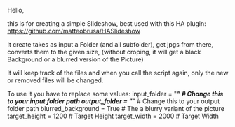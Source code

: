 Hello,

 this is for creating a simple Slideshow, best used with this HA plugin: https://github.com/matteobrusa/HASlideshow

 It create takes as input a Folder (and all subfolder), get jpgs from there, converts them to the given size, (without croping, it will get a black Background or a blurred version of the Picture)

It will keep track of the files and when you call the script again, only the new or removed files will be changed.

 To use it you have to replace some values:
    input_folder = "***"  # Change this to your input folder path
    output_folder = "***"  # Change this to your output folder path
    blurred_background = True # The a blurry variant of the picture
    target_height = 1200 # Target Height
    target_width = 2000 # Target Width
